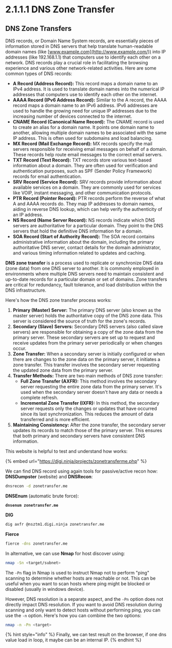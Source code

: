 # 2.1.1.1 DNS Zone Transfer

## DNS Zone Transfers

DNS records, or Domain Name System records, are essentially pieces of information stored in DNS servers that help translate human-readable domain names (like [www.example.com](http://www.example.com/)) into IP addresses (like 192.168.1.1) that computers use to identify each other on a network. DNS records play a crucial role in facilitating the browsing experience and various other network-related activities. Here are some common types of DNS records:

* **A Record (Address Record):** This record maps a domain name to an IPv4 address. It is used to translate domain names into the numerical IP addresses that computers use to identify each other on the internet.
* **AAAA Record (IPv6 Address Record):** Similar to the A record, the AAAA record maps a domain name to an IPv6 address. IPv6 addresses are used to handle the growing need for unique IP addresses due to the increasing number of devices connected to the internet.
* **CNAME Record (Canonical Name Record):** The CNAME record is used to create an alias for a domain name. It points one domain name to another, allowing multiple domain names to be associated with the same IP address. This is often used for subdomains and load balancing.
* **MX Record (Mail Exchange Record):** MX records specify the mail servers responsible for receiving email messages on behalf of a domain. These records help route email messages to the correct email servers.
* **TXT Record (Text Record):** TXT records store various text-based information about a domain. They are often used for verification and authentication purposes, such as SPF (Sender Policy Framework) records for email authentication.
* **SRV Record (Service Record):** SRV records provide information about available services on a domain. They are commonly used for services like VOIP, instant messaging, and other communication protocols.
* **PTR Record (Pointer Record):** PTR records perform the reverse of what A and AAAA records do. They map IP addresses to domain names, aiding in reverse DNS lookup, which can help verify the authenticity of an IP address.
* **NS Record (Name Server Record):** NS records indicate which DNS servers are authoritative for a particular domain. They point to the DNS servers that hold the definitive DNS information for a domain.
* **SOA Record (Start of Authority Record):** The SOA record contains administrative information about the domain, including the primary authoritative DNS server, contact details for the domain administrator, and various timing information related to updates and caching.

**DNS zone transfer** is a process used to replicate or synchronize DNS data (zone data) from one DNS server to another. It is commonly employed in environments where multiple DNS servers need to maintain consistent and up-to-date records for a particular domain or set of domains. Zone transfers are critical for redundancy, fault tolerance, and load distribution within the DNS infrastructure.

Here's how the DNS zone transfer process works:

1. **Primary (Master) Server:** The primary DNS server (also known as the master server) holds the authoritative copy of the DNS zone data. This server is considered the source of truth for the zone's records.
2. **Secondary (Slave) Servers:** Secondary DNS servers (also called slave servers) are responsible for obtaining a copy of the zone data from the primary server. These secondary servers are set up to request and receive updates from the primary server periodically or when changes occur.
3. **Zone Transfer:** When a secondary server is initially configured or when there are changes to the zone data on the primary server, it initiates a zone transfer. This transfer involves the secondary server requesting the updated zone data from the primary server.
4. **Transfer Methods:** There are two main methods of DNS zone transfer:
   * **Full Zone Transfer (AXFR):** This method involves the secondary server requesting the entire zone data from the primary server. It's used when the secondary server doesn't have any data or needs a complete refresh.
   * **Incremental Zone Transfer (IXFR):** In this method, the secondary server requests only the changes or updates that have occurred since its last synchronization. This reduces the amount of data transferred and is more efficient.
5. **Maintaining Consistency:** After the zone transfer, the secondary server updates its records to match those of the primary server. This ensures that both primary and secondary servers have consistent DNS information.

This website is helpful to test and understand how works:

{% embed url="https://digi.ninja/projects/zonetransferme.php" %}

We can find DNS record using again tools for passive/active recon how: **DNSDumpster**  (website) and **DNSRecon**:

```bash
dnsrecon -d zonetransfer.me
```

**DNSEnum** (automatic brute force):

<pre class="language-bash"><code class="lang-bash"><strong>dnsenum zonetransfer.me
</strong></code></pre>

**DIG**

```bash
dig axfr @nsztm1.digi.ninja zonetransfer.me
```

**Fierce**

```bash
fierce -dns zonetransfer.me
```



In alternative, we can use **Nmap** for host discover using:

```bash
nmap -Sn <target/subnet> 
```

The `-Pn` flag in Nmap is used to instruct Nmap not to perform "ping" scanning to determine whether hosts are reachable or not. This can be useful when you want to scan hosts where ping might be blocked or disabled (usually in windows device).

However, DNS resolution is a separate aspect, and the `-Pn` option does not directly impact DNS resolution. If you want to avoid DNS resolution during scanning and only want to detect hosts without performing ping, you can use the `-n` option. Here's how you can combine the two options:

```bash
nmap -n -Pn <target>
```

{% hint style="info" %}
Finally, we can test result on the browser, if one dns value load in loop, it maybe can be an internal IP.
{% endhint %}
